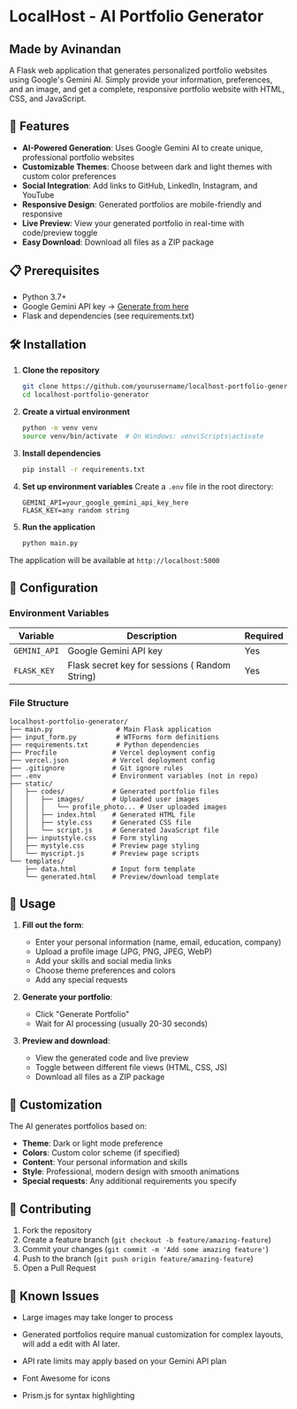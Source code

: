 # LocalHost - AI Portfolio Generator

## Made by Avinandan
A Flask web application that generates personalized portfolio websites using Google's Gemini AI. Simply provide your information, preferences, and an image, and get a complete, responsive portfolio website with HTML, CSS, and JavaScript.

## 🌟 Features

- **AI-Powered Generation**: Uses Google Gemini AI to create unique, professional portfolio websites
- **Customizable Themes**: Choose between dark and light themes with custom color preferences
- **Social Integration**: Add links to GitHub, LinkedIn, Instagram, and YouTube
- **Responsive Design**: Generated portfolios are mobile-friendly and responsive
- **Live Preview**: View your generated portfolio in real-time with code/preview toggle
- **Easy Download**: Download all files as a ZIP package




## 📋 Prerequisites

- Python 3.7+
- Google Gemini API key -> [Generate from here]([your-deployment-url-here](https://aistudio.google.com/apikey))
- Flask and dependencies (see requirements.txt)

## 🛠️ Installation

1. **Clone the repository**
   ```bash
   git clone https://github.com/yourusername/localhost-portfolio-generator.git
   cd localhost-portfolio-generator
   ```

2. **Create a virtual environment**
   ```bash
   python -m venv venv
   source venv/bin/activate  # On Windows: venv\Scripts\activate
   ```

3. **Install dependencies**
   ```bash
   pip install -r requirements.txt
   ```

4. **Set up environment variables**
   Create a `.env` file in the root directory:
   ```env
   GEMINI_API=your_google_gemini_api_key_here
   FLASK_KEY=any random string
   ```

6. **Run the application**
   ```bash
   python main.py
   ```

The application will be available at `http://localhost:5000`

## 🔧 Configuration

### Environment Variables

| Variable | Description | Required |
|----------|-------------|----------|
| `GEMINI_API` | Google Gemini API key | Yes |
| `FLASK_KEY` | Flask secret key for sessions ( Random String) | Yes |

### File Structure

```
localhost-portfolio-generator/
├── main.py                # Main Flask application
├── input_form.py          # WTForms form definitions
├── requirements.txt       # Python dependencies
├── Procfile              # Vercel deployment config
├── vercel.json           # Vercel deployment config
├── .gitignore            # Git ignore rules
├── .env                  # Environment variables (not in repo)
├── static/
│   ├── codes/            # Generated portfolio files
│   │   ├── images/       # Uploaded user images
│   │   │   └── profile_photo... # User uploaded images
│   │   ├── index.html    # Generated HTML file
│   │   ├── style.css     # Generated CSS file
│   │   └── script.js     # Generated JavaScript file
│   ├── inputstyle.css    # Form styling
│   ├── mystyle.css       # Preview page styling
│   └── myscript.js       # Preview page scripts
└── templates/
    ├── data.html         # Input form template
    └── generated.html    # Preview/download template
```

## 📝 Usage

1. **Fill out the form**:
   - Enter your personal information (name, email, education, company)
   - Upload a profile image (JPG, PNG, JPEG, WebP)
   - Add your skills and social media links
   - Choose theme preferences and colors
   - Add any special requests

2. **Generate your portfolio**:
   - Click "Generate Portfolio"
   - Wait for AI processing (usually 20-30 seconds)

3. **Preview and download**:
   - View the generated code and live preview
   - Toggle between different file views (HTML, CSS, JS)
   - Download all files as a ZIP package

## 🎨 Customization

The AI generates portfolios based on:
- **Theme**: Dark or light mode preference
- **Colors**: Custom color scheme (if specified)
- **Content**: Your personal information and skills
- **Style**: Professional, modern design with smooth animations
- **Special requests**: Any additional requirements you specify


## 🤝 Contributing

1. Fork the repository
2. Create a feature branch (`git checkout -b feature/amazing-feature`)
3. Commit your changes (`git commit -m 'Add some amazing feature'`)
4. Push to the branch (`git push origin feature/amazing-feature`)
5. Open a Pull Request


## 🐛 Known Issues

- Large images may take longer to process
- Generated portfolios require manual customization for complex layouts, will add a edit with AI later.
- API rate limits may apply based on your Gemini API plan

- Font Awesome for icons
- Prism.js for syntax highlighting
